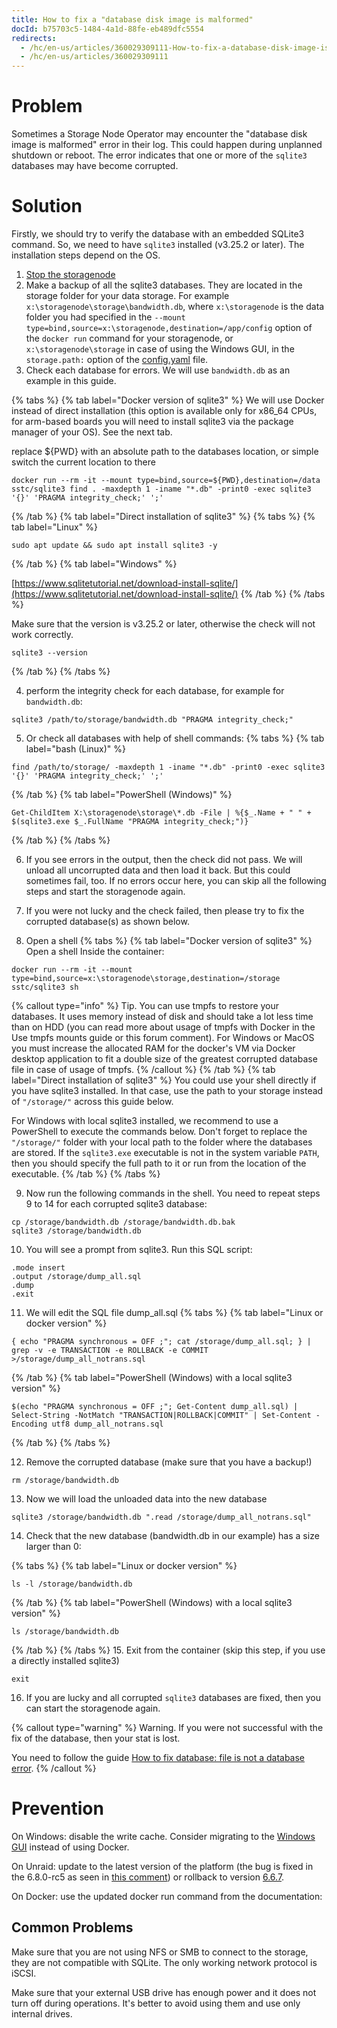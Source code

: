```yaml
---
title: How to fix a "database disk image is malformed"
docId: b75703c5-1484-4a1d-88fe-eb489dfc5554
redirects:
  - /hc/en-us/articles/360029309111-How-to-fix-a-database-disk-image-is-malformed
  - /hc/en-us/articles/360029309111
---
```

# Problem
Sometimes a Storage Node Operator may encounter the "database disk image is malformed" error in their log. This could happen during unplanned shutdown or reboot. The error indicates that one or more of the `sqlite3` databases may have become corrupted.

# Solution
Firstly, we should try to verify the database with an embedded SQLite3 command. So, we need to have `sqlite3` installed (v3.25.2 or later). The installation steps depend on the OS.


1. [Stop the storagenode]()
2. Make a backup of all the sqlite3 databases. They are located in the storage folder for your data storage. For example `x:\storagenode\storage\bandwidth.db`, where `x:\storagenode` is the data folder you had specified in the `--mount type=bind,source=x:\storagenode,destination=/app/config` option of the `docker run` command for your storagenode, or `x:\storagenode\storage` in case of using the Windows GUI, in the `storage.path:` option of the [config.yaml](docId:gDXZgLlP_rcSW8SuflgqS) file.
3. Check each database for errors. We will use `bandwidth.db` as an example in this guide.

{% tabs %}
{% tab label="Docker version of sqlite3" %}
We will use Docker instead of direct installation (this option is available only for x86_64 CPUs, for arm-based boards you will need to install sqlite3 via the package manager of your OS). See the next tab.

replace ${PWD} with an absolute path to the databases location, or simple switch the current location to there
```
docker run --rm -it --mount type=bind,source=${PWD},destination=/data sstc/sqlite3 find . -maxdepth 1 -iname "*.db" -print0 -exec sqlite3 '{}' 'PRAGMA integrity_check;' ';'
```
{% /tab %}
{% tab label="Direct installation of sqlite3" %}
{% tabs %}
{% tab label="Linux" %}
```
sudo apt update && sudo apt install sqlite3 -y
```
{% /tab %}
{% tab label="Windows" %}

[https://www.sqlitetutorial.net/download-install-sqlite/](https://www.sqlitetutorial.net/download-install-sqlite/)
{% /tab %}
{% /tabs %}

Make sure that the version is v3.25.2 or later, otherwise the check will not work correctly.
```
sqlite3 --version
```
{% /tab %}
{% /tabs %}

4. perform the integrity check for each database, for example for `bandwidth.db`:
```
sqlite3 /path/to/storage/bandwidth.db "PRAGMA integrity_check;"
```

5. Or check all databases with help of shell commands:
{% tabs %}
{% tab label="bash (Linux)" %}
```
find /path/to/storage/ -maxdepth 1 -iname "*.db" -print0 -exec sqlite3 '{}' 'PRAGMA integrity_check;' ';'
```
{% /tab %}
{% tab label="PowerShell (Windows)" %}
```
Get-ChildItem X:\storagenode\storage\*.db -File | %{$_.Name + " " + $(sqlite3.exe $_.FullName "PRAGMA integrity_check;")}
```
{% /tab %}
{% /tabs %}

6. If you see errors in the output, then the check did not pass. We will unload all uncorrupted data and then load it back. But this could sometimes fail, too. If no errors occur here, you can skip all the following steps and start the storagenode again.
7. If you were not lucky and the check failed, then please try to fix the corrupted database(s) as shown below.

8. Open a shell
{% tabs %}
{% tab label="Docker version of sqlite3" %}
Open a shell Inside the container:
```
docker run --rm -it --mount type=bind,source=x:\storagenode\storage,destination=/storage sstc/sqlite3 sh
```
{% callout type="info" %}
Tip. You can use tmpfs to restore your databases. It uses memory instead of disk and should take a lot less time than on HDD (you can read more about usage of tmpfs with Docker in the Use tmpfs mounts guide or this forum comment). For Windows or MacOS you must increase the allocated RAM for the docker's VM via Docker desktop application to fit a double size of the greatest corrupted database file in case of usage of tmpfs.
{% /callout %}
{% /tab %}
{% tab label="Direct installation of sqlite3" %}
You could use your shell directly if you have sqlite3 installed. In that case, use the path to your storage instead of `"/storage/"` across this guide below.

For Windows with local sqlite3 installed, we recommend to use a PowerShell to execute the commands below. Don't forget to replace the `"/storage/"` folder with your local path to the folder where the databases are stored. If the `sqlite3.exe` executable is not in the system variable `PATH`, then you should specify the full path to it or run from the location of the executable.
{% /tab %}
{% /tabs %}

9. Now run the following commands in the shell. You need to repeat steps 9 to 14 for each corrupted sqlite3 database:
```
cp /storage/bandwidth.db /storage/bandwidth.db.bak
sqlite3 /storage/bandwidth.db
```

10. You will see a prompt from sqlite3. Run this SQL script:
```
.mode insert
.output /storage/dump_all.sql
.dump
.exit
```

11. We will edit the SQL file dump_all.sql
{% tabs %}
{% tab label="Linux or docker version" %}
```
{ echo "PRAGMA synchronous = OFF ;"; cat /storage/dump_all.sql; } | grep -v -e TRANSACTION -e ROLLBACK -e COMMIT >/storage/dump_all_notrans.sql
```
{% /tab %}
{% tab label="PowerShell (Windows) with a local sqlite3 version" %}
```
$(echo "PRAGMA synchronous = OFF ;"; Get-Content dump_all.sql) | Select-String -NotMatch "TRANSACTION|ROLLBACK|COMMIT" | Set-Content -Encoding utf8 dump_all_notrans.sql
```
{% /tab %}
{% /tabs %}

12. Remove the corrupted database (make sure that you have a backup!)
```
rm /storage/bandwidth.db
```

13. Now we will load the unloaded data into the new database
```
sqlite3 /storage/bandwidth.db ".read /storage/dump_all_notrans.sql"
```

14. Check that the new database (bandwidth.db in our example) has a size larger than 0:

{% tabs %}
{% tab label="Linux or docker version" %}
```
ls -l /storage/bandwidth.db
```
{% /tab %}
{% tab label="PowerShell (Windows) with a local sqlite3 version" %}
```
ls /storage/bandwidth.db
```
{% /tab %}
{% /tabs %}
15. Exit from the container (skip this step, if you use a directly installed sqlite3)
```
exit
```
16. If you are lucky and all corrupted `sqlite3` databases are fixed, then you can start the storagenode again.

{% callout type="warning" %}
Warning. If you were not successful with the fix of the database, then your stat is lost.

You need to follow the guide [How to fix database: file is not a database error](docId:f8bed9a6-755f-4860-a5bb-ce2b1a51f8b0).
{% /callout %}

# Prevention
On Windows: disable the write cache. Consider migrating to the [Windows GUI](docId:LAtWfg_LTgbI5yJ8PILUI) instead of using Docker.

On Unraid: update to the latest version of the platform (the bug is fixed in the 6.8.0-rc5 as seen in [this comment](https://forums.unraid.net/bug-reports/prereleases/sqlite-data-corruption-testing-r664/page/4/?tab=comments#comment-6650)) or rollback to version [6.6.7](https://forums.unraid.net/topic/80439-downgraded-back-to-667-due-to-sqlite-corruption/).

On Docker: use the updated docker run command from the documentation: [](docId:HaDkV_0aWg9OJoBe53o-J)

## Common Problems
Make sure that you are not using NFS or SMB to connect to the storage, they are not compatible with SQLite. The only working network protocol is iSCSI.

Make sure that your external USB drive has enough power and it does not turn off during operations. It's better to avoid using them and use only internal drives.